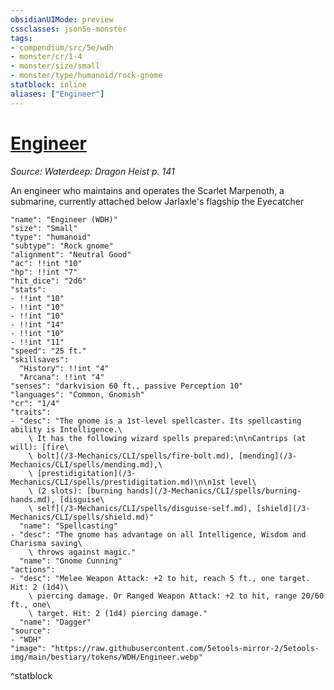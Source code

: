 ```yaml
---
obsidianUIMode: preview
cssclasses: json5e-monster
tags:
- compendium/src/5e/wdh
- monster/cr/1-4
- monster/size/small
- monster/type/humanoid/rock-gnome
statblock: inline
aliases: ["Engineer"]
---
```

# [Engineer](3-Mechanics\CLI\bestiary\humanoid/engineer-wdh.md)
*Source: Waterdeep: Dragon Heist p. 141*  

An engineer who maintains and operates the Scarlet Marpenoth, a submarine, currently attached below Jarlaxle's flagship the Eyecatcher

```statblock
"name": "Engineer (WDH)"
"size": "Small"
"type": "humanoid"
"subtype": "Rock gnome"
"alignment": "Neutral Good"
"ac": !!int "10"
"hp": !!int "7"
"hit_dice": "2d6"
"stats":
- !!int "10"
- !!int "10"
- !!int "10"
- !!int "14"
- !!int "10"
- !!int "11"
"speed": "25 ft."
"skillsaves":
  "History": !!int "4"
  "Arcana": !!int "4"
"senses": "darkvision 60 ft., passive Perception 10"
"languages": "Common, Gnomish"
"cr": "1/4"
"traits":
- "desc": "The gnome is a 1st-level spellcaster. Its spellcasting ability is Intelligence.\
    \ It has the following wizard spells prepared:\n\nCantrips (at will): [fire\
    \ bolt](/3-Mechanics/CLI/spells/fire-bolt.md), [mending](/3-Mechanics/CLI/spells/mending.md),\
    \ [prestidigitation](/3-Mechanics/CLI/spells/prestidigitation.md)\n\n1st level\
    \ (2 slots): [burning hands](/3-Mechanics/CLI/spells/burning-hands.md), [disguise\
    \ self](/3-Mechanics/CLI/spells/disguise-self.md), [shield](/3-Mechanics/CLI/spells/shield.md)"
  "name": "Spellcasting"
- "desc": "The gnome has advantage on all Intelligence, Wisdom and Charisma saving\
    \ throws against magic."
  "name": "Gnome Cunning"
"actions":
- "desc": "Melee Weapon Attack: +2 to hit, reach 5 ft., one target. Hit: 2 (1d4)\
    \ piercing damage. Or Ranged Weapon Attack: +2 to hit, range 20/60 ft., one\
    \ target. Hit: 2 (1d4) piercing damage."
  "name": "Dagger"
"source":
- "WDH"
"image": "https://raw.githubusercontent.com/5etools-mirror-2/5etools-img/main/bestiary/tokens/WDH/Engineer.webp"
```
^statblock
